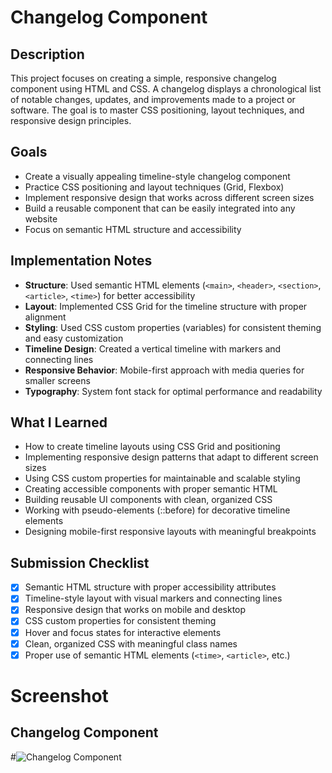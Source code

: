 # Changelog Component

## Description
This project focuses on creating a simple, responsive changelog component using HTML and CSS. A changelog displays a chronological list of notable changes, updates, and improvements made to a project or software. The goal is to master CSS positioning, layout techniques, and responsive design principles.

## Goals
- Create a visually appealing timeline-style changelog component
- Practice CSS positioning and layout techniques (Grid, Flexbox)
- Implement responsive design that works across different screen sizes
- Build a reusable component that can be easily integrated into any website
- Focus on semantic HTML structure and accessibility

## Implementation Notes
- **Structure**: Used semantic HTML elements (`<main>`, `<header>`, `<section>`, `<article>`, `<time>`) for better accessibility
- **Layout**: Implemented CSS Grid for the timeline structure with proper alignment
- **Styling**: Used CSS custom properties (variables) for consistent theming and easy customization
- **Timeline Design**: Created a vertical timeline with markers and connecting lines
- **Responsive Behavior**: Mobile-first approach with media queries for smaller screens
- **Typography**: System font stack for optimal performance and readability

## What I Learned
- How to create timeline layouts using CSS Grid and positioning
- Implementing responsive design patterns that adapt to different screen sizes
- Using CSS custom properties for maintainable and scalable styling
- Creating accessible components with proper semantic HTML
- Building reusable UI components with clean, organized CSS
- Working with pseudo-elements (::before) for decorative timeline elements
- Designing mobile-first responsive layouts with meaningful breakpoints

## Submission Checklist
- [x] Semantic HTML structure with proper accessibility attributes
- [x] Timeline-style layout with visual markers and connecting lines
- [x] Responsive design that works on mobile and desktop
- [x] CSS custom properties for consistent theming
- [x] Hover and focus states for interactive elements
- [x] Clean, organized CSS with meaningful class names
- [x] Proper use of semantic HTML elements (`<time>`, `<article>`, etc.)

# Screenshot

## Changelog Component
#![Changelog Component](./Personal%20Portfolio%20Screenshot%202025-10-03%20222348.png "Changelog")